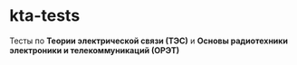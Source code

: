 # kta-tests

Тесты по **Теории электрической связи (ТЭС)** и **Основы радиотехники электроники и телекоммуникаций (ОРЭТ)**
